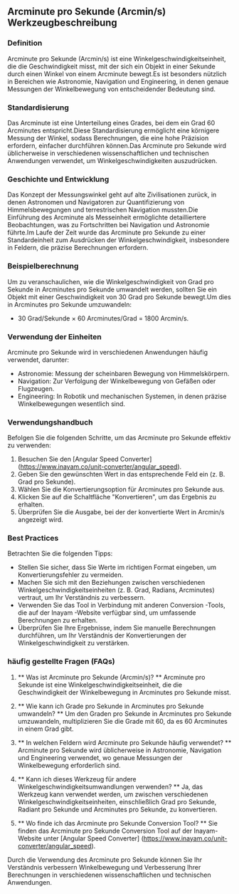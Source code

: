 ## Arcminute pro Sekunde (Arcmin/s) Werkzeugbeschreibung

### Definition
Arcminute pro Sekunde (Arcmin/s) ist eine Winkelgeschwindigkeitseinheit, die die Geschwindigkeit misst, mit der sich ein Objekt in einer Sekunde durch einen Winkel von einem Arcminute bewegt.Es ist besonders nützlich in Bereichen wie Astronomie, Navigation und Engineering, in denen genaue Messungen der Winkelbewegung von entscheidender Bedeutung sind.

### Standardisierung
Das Arcminute ist eine Unterteilung eines Grades, bei dem ein Grad 60 Arcminutes entspricht.Diese Standardisierung ermöglicht eine körnigere Messung der Winkel, sodass Berechnungen, die eine hohe Präzision erfordern, einfacher durchführen können.Das Arcminute pro Sekunde wird üblicherweise in verschiedenen wissenschaftlichen und technischen Anwendungen verwendet, um Winkelgeschwindigkeiten auszudrücken.

### Geschichte und Entwicklung
Das Konzept der Messungswinkel geht auf alte Zivilisationen zurück, in denen Astronomen und Navigatoren zur Quantifizierung von Himmelsbewegungen und terrestrischen Navigation mussten.Die Einführung des Arcminute als Messeinheit ermöglichte detailliertere Beobachtungen, was zu Fortschritten bei Navigation und Astronomie führte.Im Laufe der Zeit wurde das Arcminute pro Sekunde zu einer Standardeinheit zum Ausdrücken der Winkelgeschwindigkeit, insbesondere in Feldern, die präzise Berechnungen erfordern.

### Beispielberechnung
Um zu veranschaulichen, wie die Winkelgeschwindigkeit von Grad pro Sekunde in Arcminutes pro Sekunde umwandelt werden, sollten Sie ein Objekt mit einer Geschwindigkeit von 30 Grad pro Sekunde bewegt.Um dies in Arcminutes pro Sekunde umzuwandeln:
- 30 Grad/Sekunde × 60 Arcminutes/Grad = 1800 Arcmin/s.

### Verwendung der Einheiten
Arcminute pro Sekunde wird in verschiedenen Anwendungen häufig verwendet, darunter:
- Astronomie: Messung der scheinbaren Bewegung von Himmelskörpern.
- Navigation: Zur Verfolgung der Winkelbewegung von Gefäßen oder Flugzeugen.
- Engineering: In Robotik und mechanischen Systemen, in denen präzise Winkelbewegungen wesentlich sind.

### Verwendungshandbuch
Befolgen Sie die folgenden Schritte, um das Arcminute pro Sekunde effektiv zu verwenden:
1. Besuchen Sie den [Angular Speed ​​Converter] (https://www.inayam.co/unit-converter/angular_speed).
2. Geben Sie den gewünschten Wert in das entsprechende Feld ein (z. B. Grad pro Sekunde).
3. Wählen Sie die Konvertierungsoption für Arcminutes pro Sekunde aus.
4. Klicken Sie auf die Schaltfläche "Konvertieren", um das Ergebnis zu erhalten.
5. Überprüfen Sie die Ausgabe, bei der der konvertierte Wert in Arcmin/s angezeigt wird.

### Best Practices
Betrachten Sie die folgenden Tipps:
- Stellen Sie sicher, dass Sie Werte im richtigen Format eingeben, um Konvertierungsfehler zu vermeiden.
- Machen Sie sich mit den Beziehungen zwischen verschiedenen Winkelgeschwindigkeitseinheiten (z. B. Grad, Radians, Arcminutes) vertraut, um Ihr Verständnis zu verbessern.
- Verwenden Sie das Tool in Verbindung mit anderen Conversion -Tools, die auf der Inayam -Website verfügbar sind, um umfassende Berechnungen zu erhalten.
- Überprüfen Sie Ihre Ergebnisse, indem Sie manuelle Berechnungen durchführen, um Ihr Verständnis der Konvertierungen der Winkelgeschwindigkeit zu verstärken.

### häufig gestellte Fragen (FAQs)

1. ** Was ist Arcminute pro Sekunde (Arcmin/s)? **
Arcminute pro Sekunde ist eine Winkelgeschwindigkeitseinheit, die die Geschwindigkeit der Winkelbewegung in Arcminutes pro Sekunde misst.

2. ** Wie kann ich Grade pro Sekunde in Arcminutes pro Sekunde umwandeln? **
Um den Graden pro Sekunde in Arcminutes pro Sekunde umzuwandeln, multiplizieren Sie die Grade mit 60, da es 60 Arcminutes in einem Grad gibt.

3. ** In welchen Feldern wird Arcminute pro Sekunde häufig verwendet? **
Arcminute pro Sekunde wird üblicherweise in Astronomie, Navigation und Engineering verwendet, wo genaue Messungen der Winkelbewegung erforderlich sind.

4. ** Kann ich dieses Werkzeug für andere Winkelgeschwindigkeitsumwandlungen verwenden? **
Ja, das Werkzeug kann verwendet werden, um zwischen verschiedenen Winkelgeschwindigkeitseinheiten, einschließlich Grad pro Sekunde, Radiant pro Sekunde und Arcminutes pro Sekunde, zu konvertieren.

5. ** Wo finde ich das Arcminute pro Sekunde Conversion Tool? **
Sie finden das Arcminute pro Sekunde Conversion Tool auf der Inayam-Website unter [Angular Speed ​​Converter] (https://www.inayam.co/unit-converter/angular_speed).

Durch die Verwendung des Arcminute pro Sekunde können Sie Ihr Verständnis verbessern Winkelbewegung und Verbesserung Ihrer Berechnungen in verschiedenen wissenschaftlichen und technischen Anwendungen.